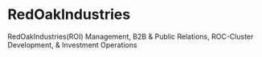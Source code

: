 RedOakIndustries
================

RedOakIndustries(ROI) Management, B2B &amp; Public Relations, ROC-Cluster Development, &amp; Investment Operations
